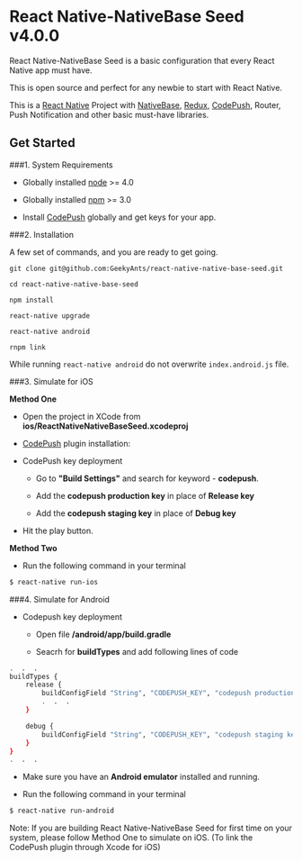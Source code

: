 # React Native-NativeBase Seed v4.0.0

React Native-NativeBase Seed is a basic configuration that every React Native app must have.

This is open source and perfect for any newbie to start with React Native.

This is a [React Native](https://github.com/facebook/react-native) Project with [NativeBase](http://nativebase.io/docs/v0.5.2/), [Redux](http://redux.js.org/), [CodePush](https://github.com/Microsoft/react-native-code-push), Router, Push Notification and other basic must-have libraries.


## Get Started

###1. System Requirements

* Globally installed [node](https://nodejs.org/en/) >= 4.0

*	Globally installed [npm](https://www.npmjs.org/) >= 3.0

*	Install [CodePush](https://microsoft.github.io/code-push/) globally and get keys for your app.

###2. Installation

A few set of commands, and you are ready to get going.

```
git clone git@github.com:GeekyAnts/react-native-native-base-seed.git

cd react-native-native-base-seed

npm install

react-native upgrade

react-native android

rnpm link
```

While running `react-native android` do not overwrite `index.android.js` file.

###3. Simulate for iOS

**Method One**

*	Open the project in XCode from **ios/ReactNativeNativeBaseSeed.xcodeproj**

*	[CodePush](https://github.com/Microsoft/react-native-code-push) plugin installation:

*	CodePush key deployment

	*	Go to **"Build Settings"** and search for keyword - **codepush**.

	*	Add the **codepush production key** in place of **Release key**

	*	Add the **codepush staging key** in place of **Debug key**

*	Hit the play button.


**Method Two**

*	Run the following command in your terminal

```sh
$ react-native run-ios
```

###4. Simulate for Android

*	Codepush key deployment

	*	Open file **/android/app/build.gradle**

	*	Seacrh for **buildTypes** and add following lines of code

```sh
.  .  .
buildTypes {
    release {
        buildConfigField "String", "CODEPUSH_KEY", "codepush production key"
        .  .  .
    }

    debug {
        buildConfigField "String", "CODEPUSH_KEY", "codepush staging key"
    }
}
.  .  .
```

*	Make sure you have an **Android emulator** installed and running.

*	Run the following command in your terminal

```sh
$ react-native run-android
```

Note: If you are building React Native-NativeBase Seed for first time on your system, please follow Method One to simulate on iOS. (To link the CodePush plugin through Xcode for iOS)
